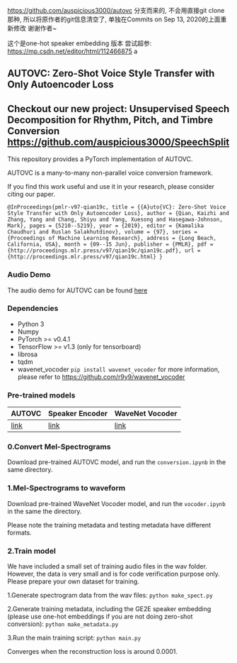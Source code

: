 https://github.com/auspicious3000/autovc
分支而来的, 不会用直接git clone那种, 所以将原作者的git信息清空了, 单独在Commits on Sep 13, 2020的上面重新修改
谢谢作者~

这个是one-hot speaker embedding 版本
尝试超参:
https://mp.csdn.net/editor/html/112466875
a

## AUTOVC: Zero-Shot Voice Style Transfer with Only Autoencoder Loss

## Checkout our new project: Unsupervised Speech Decomposition for Rhythm, Pitch, and Timbre Conversion https://github.com/auspicious3000/SpeechSplit

This repository provides a PyTorch implementation of AUTOVC.

AUTOVC is a many-to-many non-parallel voice conversion framework. 

If you find this work useful and use it in your research, please consider citing our paper.

```
@InProceedings{pmlr-v97-qian19c, title = {{A}uto{VC}: Zero-Shot Voice Style Transfer with Only Autoencoder Loss}, author = {Qian, Kaizhi and Zhang, Yang and Chang, Shiyu and Yang, Xuesong and Hasegawa-Johnson, Mark}, pages = {5210--5219}, year = {2019}, editor = {Kamalika Chaudhuri and Ruslan Salakhutdinov}, volume = {97}, series = {Proceedings of Machine Learning Research}, address = {Long Beach, California, USA}, month = {09--15 Jun}, publisher = {PMLR}, pdf = {http://proceedings.mlr.press/v97/qian19c/qian19c.pdf}, url = {http://proceedings.mlr.press/v97/qian19c.html} }
```


### Audio Demo

The audio demo for AUTOVC can be found [here](https://auspicious3000.github.io/autovc-demo/)

### Dependencies
- Python 3
- Numpy
- PyTorch >= v0.4.1
- TensorFlow >= v1.3 (only for tensorboard)
- librosa
- tqdm
- wavenet_vocoder ```pip install wavenet_vocoder```
  for more information, please refer to https://github.com/r9y9/wavenet_vocoder

### Pre-trained models

| AUTOVC | Speaker Encoder | WaveNet Vocoder |
|----------------|----------------|----------------|
| [link](https://drive.google.com/file/d/1SZPPnWAgpGrh0gQ7bXQJXXjOntbh4hmz/view?usp=sharing)| [link](https://drive.google.com/file/d/1ORAeb4DlS_65WDkQN6LHx5dPyCM5PAVV/view?usp=sharing) | [link](https://drive.google.com/file/d/1Zksy0ndlDezo9wclQNZYkGi_6i7zi4nQ/view?usp=sharing) |


### 0.Convert Mel-Spectrograms

Download pre-trained AUTOVC model, and run the ```conversion.ipynb``` in the same directory.


### 1.Mel-Spectrograms to waveform

Download pre-trained WaveNet Vocoder model, and run the ```vocoder.ipynb``` in the same the directory.

Please note the training metadata and testing metadata have different formats.


### 2.Train model

We have included a small set of training audio files in the wav folder. However, the data is very small and is for code verification purpose only. Please prepare your own dataset for training.

1.Generate spectrogram data from the wav files: ```python make_spect.py```

2.Generate training metadata, including the GE2E speaker embedding (please use one-hot embeddings if you are not doing zero-shot conversion): ```python make_metadata.py```

3.Run the main training script: ```python main.py```

Converges when the reconstruction loss is around 0.0001.



